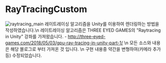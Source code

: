 # RayTracingCustom
![raytracing_main](https://user-images.githubusercontent.com/11305710/233024324-a32c9e83-5973-4b45-9e2c-227e4873e1ff.jpg)
레이트레이싱 알고리즘을 Unity를 이용하여 렌더링하는 방법을 작성하였습니다.\n
레이트레이싱 알고리즘은 THREE EYED GAMES의 "Raytracing in Unity" 강좌를 가져왔습니다. - http://three-eyed-games.com/2018/05/03/gpu-ray-tracing-in-unity-part-1/ \n
모든 소스와 내용은 해당 블로그로 부터 가져온 것 입니다. \n
구현 내용중 약간을 변형하여(카메라 추가등) 수정되었습니다.
